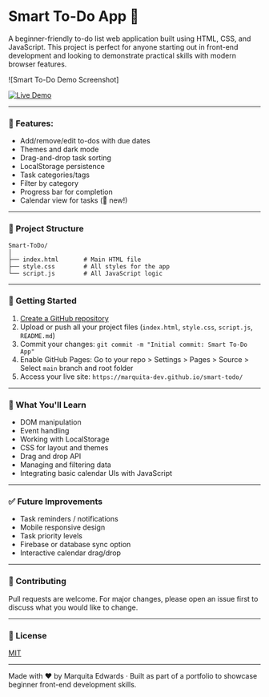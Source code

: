# Smart To-Do App 📝

A beginner-friendly to-do list web application built using HTML, CSS, and JavaScript. This project is perfect for anyone starting out in front-end development and looking to demonstrate practical skills with modern browser features.

![Smart To-Do Demo Screenshot]

[![Live Demo](https://img.shields.io/badge/Live%20Demo-Click%20Here-green?style=for-the-badge&logo=github)](https://marquita-dev.github.io/smart-todo/)

---

### 🔧 Features:
- Add/remove/edit to-dos with due dates
- Themes and dark mode
- Drag-and-drop task sorting
- LocalStorage persistence
- Task categories/tags
- Filter by category
- Progress bar for completion
- Calendar view for tasks (📅 new!)

---

### 📁 Project Structure
```
Smart-ToDo/
│
├── index.html       # Main HTML file
├── style.css        # All styles for the app
└── script.js        # All JavaScript logic
```

---

### 🚀 Getting Started
1. [Create a GitHub repository](https://github.com/new)
2. Upload or push all your project files (`index.html`, `style.css`, `script.js`, `README.md`)
3. Commit your changes: `git commit -m "Initial commit: Smart To-Do App"`
4. Enable GitHub Pages: Go to your repo > Settings > Pages > Source > Select `main` branch and root folder
5. Access your live site: `https://marquita-dev.github.io/smart-todo/`

---

### 🧠 What You'll Learn
- DOM manipulation
- Event handling
- Working with LocalStorage
- CSS for layout and themes
- Drag and drop API
- Managing and filtering data
- Integrating basic calendar UIs with JavaScript

---

### ✅ Future Improvements
- Task reminders / notifications
- Mobile responsive design
- Task priority levels
- Firebase or database sync option
- Interactive calendar drag/drop

---

### 🤝 Contributing
Pull requests are welcome. For major changes, please open an issue first to discuss what you would like to change.

---

### 📜 License
[MIT](LICENSE)

---

Made with ❤️ by Marquita Edwards · Built as part of a portfolio to showcase beginner front-end development skills.
